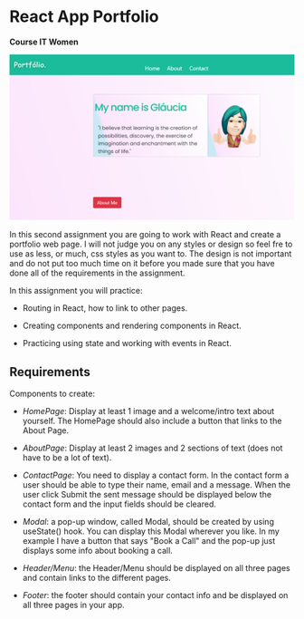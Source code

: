 # React App Portfolio
<b> Course IT Women </b>
<br>
<p align="center">
  <img src="https://github.com/glauciabierwagen/second-assignment/blob/master/readmeimage.png"  heigth="750"/>
</p>

In this second assignment you are going to work with React and create a portfolio web page. I will not judge you on any styles or design so feel fre to use as less, or much, css styles as you want to. The design is not important and do not put too much time on it before you made sure that you have done all of the requirements in the assignment.

In this assignment you will practice:

- Routing in React, how to link to other pages.

- Creating components and rendering components in React.

- Practicing using state and working with events in React.

## Requirements
Components to create:

- *HomePage*: Display at least 1 image and a welcome/intro text about yourself. The HomePage should also include a button that links to the About Page.

- *AboutPage*: Display at least 2 images and 2 sections of text (does not have to be a lot of text).

- *ContactPage*: You need to display a contact form. In the contact form a user should be able to type their name, email and a message. When the user click Submit the sent message should be displayed below the contact form and the input fields should be cleared.

- *Modal*: a pop-up window, called Modal, should be created by using useState() hook. You can display this Modal wherever you like. In my example I have a button that says "Book a Call" and the pop-up just displays some info about booking a call.

- *Header/Menu*: the Header/Menu should be displayed on all three pages and contain links to the different pages.

- *Footer*: the footer should contain your contact info and be displayed on all three pages in your app.

